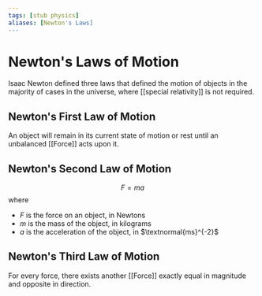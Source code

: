 ```yaml
---
tags: [stub physics]
aliases: [Newton's Laws]
---
```

# Newton's Laws of Motion
Isaac Newton defined three laws that defined the motion of objects in the majority of cases in the universe, where [[special relativity]] is not required.

## Newton's First Law of Motion
An object will remain in its current state of motion or rest until an unbalanced [[Force]] acts upon it.

## Newton's Second Law of Motion
$$F=ma$$
where
- $F$ is the force on an object, in Newtons
- $m$ is the mass of the object, in kilograms
- $a$ is the acceleration of the object, in $\textnormal{ms}^{-2}$

## Newton's Third Law of Motion
For every force, there exists another [[Force]] exactly equal in magnitude and opposite in direction.